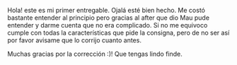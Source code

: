 Hola! este es mi primer entregable. Ojalá esté bien hecho. Me costó bastante entender al principio pero gracias al after que dio Mau pude entender y darme cuenta que no era complicado.
Si no me equivoco cumple con todas la características que pide la consigna, pero de no ser así por favor avisame que lo corrijo cuanto antes.

Muchas gracias por la corrección :)! 
Que tengas lindo finde.
